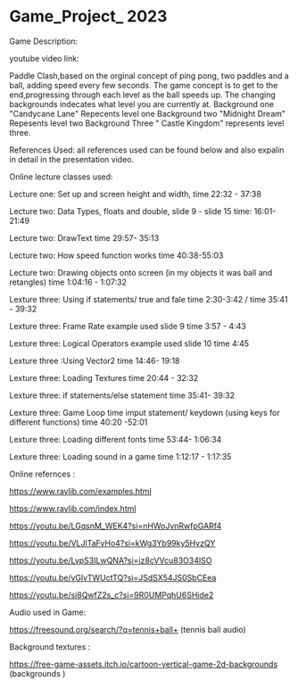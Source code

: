 # Game_Project_ 2023
Game Description:


youtube video link: 



Paddle Clash,based on the orginal concept of ping pong, two paddles and a ball, adding speed every few seconds. The game concept is to get to the end,progressing through each level as the ball speeds up. 
The changing backgrounds indecates what level you are currently at. 
Background one "Candycane Lane" Repecents level one 
Background two "Midnight Dream" Repesents level two 
Background Three " Castle Kingdom" represents level three. 

References Used: 
all references used can be found below and also expalin in detail in the presentation video. 

Online lecture classes used: 

Lecture one: Set up and screen height and width, time 22:32 - 37:38

Lecture two: Data Types, floats and double, slide 9 - slide 15 time:  16:01- 21:49 

Lecture two: DrawText time 29:57- 35:13

Lecture two: How speed function works time 40:38-55:03

Lecture two: Drawing objects onto screen (in my objects it was ball and retangles) time 1:04:16 - 1:07:32 

Lexture three: Using if statements/ true and fale  time  2:30-3:42 / time 35:41 - 39:32 

Lexture three: Frame Rate example used slide 9 time 3:57 - 4:43 

Lexture three: Logical Operators example used slide 10 time 4:45 

Lexture three :Using Vector2 time 14:46- 19:18 

Lexture three: Loading Textures time 20:44 - 32:32 

Lexture three: if statements/else statement time 35:41- 39:32 

Lexture three: Game Loop time imput statement/ keydown (using keys for different functions)  time 40:20 -52:01 

Lexture three: Loading different fonts time 53:44- 1:06:34

Lexture three: Loading sound in a game time 1:12:17 - 1:17:35 


Online refernces : 

https://www.raylib.com/examples.html


https://www.raylib.com/index.html


https://youtu.be/LGqsnM_WEK4?si=nHWoJvnRwfpGARf4


https://youtu.be/VLJlTaFvHo4?si=kWg3Yb99ky5HyzQY


https://youtu.be/LvpS3ILwQNA?si=iz8cVVcu83O34ISO


https://youtu.be/vGlvTWUctTQ?si=JSdSX54JS0SbCEea


https://youtu.be/si8QwfZ2s_c?si=9R0UMPqhU6SHide2


Audio used in Game: 

https://freesound.org/search/?q=tennis+ball+ (tennis ball audio) 

Background textures : 

https://free-game-assets.itch.io/cartoon-vertical-game-2d-backgrounds (backgrounds )









